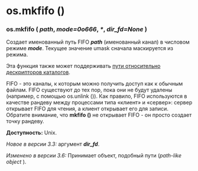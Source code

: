 # os.mkfifo \(\)

### os.mkfifo \( _path_, _mode=0o666_, _\*_, _dir\_fd=None_ \)

Создает именованный путь FIFO _**path**_ \(именованный канал\) в числовом режиме _**mode**_. Текущее значение umask сначала маскируется из режима.

Эта функция также может поддерживать [пути относительно дескрипторов каталогов](../#faily-i-direktorii).

FIFO - это каналы, к которым можно получить доступ как к обычным файлам. FIFO существуют до тех пор, пока они не будут удалены \(например, с помощью os.unlink \(\)\). Как правило, FIFO используются в качестве рандеву между процессами типа «клиент» и «сервер»: сервер открывает FIFO для чтения, а клиент открывает его для записи. Обратите внимание, что **mkfifo \(\)** не открывает FIFO - он просто создает точку рандеву.

**Доступность:** Unix.

_Новое в версии 3.3:_ аргумент _**dir\_fd**_.

_Изменено в версии 3.6:_ Принимает объект, подобный пути \(_path-like object_ \).

